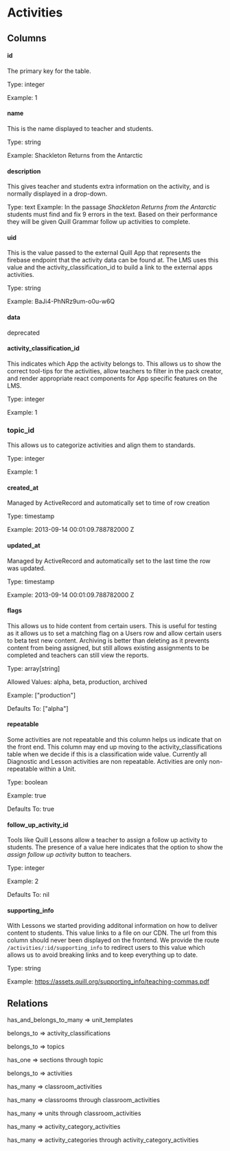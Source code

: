 # Activities

## Columns

#### id
The primary key for the table.

Type: integer 

Example: 1


#### name
This is the name displayed to teacher and students.

Type: string

Example: Shackleton Returns from the Antarctic


#### description 
This gives teacher and students extra information on the activity, and is normally displayed in a drop-down.

Type: text
Example: In the passage _Shackleton Returns from the Antarctic_ students must find and fix 9 errors in the text. Based on their performance they will be given Quill Grammar follow up activities to complete.

#### uid
This is the value passed to the external Quill App that represents the firebase endpoint that the activity data can be found at. The LMS uses this value and the activity_classification_id to build a link to the external apps activities.

Type: string

Example:  BaJi4-PhNRz9um-o0u-w6Q

#### data
deprecated

#### activity_classification_id
This indicates which App the activity belongs to. This allows us to show the correct tool-tips for the activities, allow teachers to filter in the pack creator, and render appropriate react components for App specific features on the LMS.

Type: integer

Example: 1

### topic_id
This allows us to categorize activities and align them to standards.

Type: integer

Example: 1

#### created_at
Managed by ActiveRecord and automatically set to time of row creation

Type: timestamp

Example: 2013-09-14 00:01:09.788782000 Z

#### updated_at
Managed by ActiveRecord and automatically set to the last time the row was updated.

Type: timestamp

Example: 2013-09-14 00:01:09.788782000 Z

#### flags
This allows us to hide content from certain users. This is useful for testing as it allows us to set a matching flag on a Users row and allow certain users to beta test new content. Archiving is better than deleting as it prevents content from being assigned, but still allows existing assignments to be completed and teachers can still view the reports.

Type: array[string]

Allowed Values: alpha, beta, production, archived

Example: ["production"]

Defaults To: ["alpha"]

#### repeatable
Some activities are not repeatable and this column helps us indicate that on the front end. This column may end up moving to the activity_classifications table when we decide if this is a classification wide value. Currently all Diagnostic and Lesson activities are non repeatable. Activities are only non-repeatable within a Unit.

Type: boolean

Example: true

Defaults To: true

#### follow_up_activity_id
Tools like Quill Lessons allow a teacher to assign a follow up activity to students. The presence of a value here indicates that the option to show the _assign follow up activity_ button to teachers.

Type: integer

Example: 2

Defaults To: nil

#### supporting_info
With Lessons we started providing additonal information on how to deliver content to students. This value links to a file on our CDN. The url from this column should never been displayed on the frontend. We provide the route ```/activities/:id/supporting_info``` to redirect users to this value which allows us to avoid breaking links and to keep everything up to date. 

Type: string

Example: https://assets.quill.org/supporting_info/teaching-commas.pdf

## Relations

has_and_belongs_to_many => unit_templates

belongs_to => activity_classifications

belongs_to => topics

has_one => sections through topic

belongs_to => activities

has_many => classroom_activities

has_many => classrooms through classroom_activities

has_many => units through classroom_activities

has_many => activity_category_activities

has_many => activity_categories through activity_category_activities